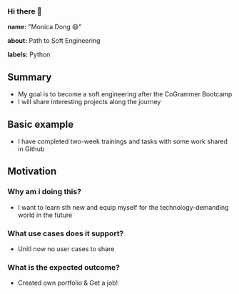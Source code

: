 ### Hi there 👋
**name:** "Monica Dong 😄"

**about:** Path to Soft Engineering

**labels:** Python

## Summary
- My goal is to become a soft engineering after the CoGrammer Bootcamp
- I will share interesting projects along the journey

## Basic example
- I have completed two-week trainings and tasks with some work shared in Github

## Motivation
### Why am i doing this?
- I want to learn sth new and equip myself for the technology-demanding world in the future

### What use cases does it support?
- Unitl now no user cases to share

### What is the expected outcome?
- Created own portfolio & Get a job!
